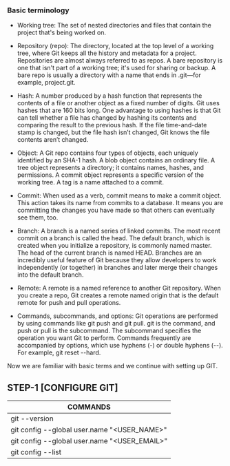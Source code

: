 ### Basic terminology

* Working tree: The set of nested directories and files that contain the project that's being worked on.

* Repository (repo): The directory, located at the top level of a working tree, where Git keeps all the history and metadata for a project. Repositories are almost always referred to as repos. A bare repository is one that isn't part of a working tree; it's used for sharing or backup. A bare repo is usually a directory with a name that ends in .git—for example, project.git.

* Hash: A number produced by a hash function that represents the contents of a file or another object as a fixed number of digits. Git uses hashes that are 160 bits long. One advantage to using hashes is that Git can tell whether a file has changed by hashing its contents and comparing the result to the previous hash. If the file time-and-date stamp is changed, but the file hash isn’t changed, Git knows the file contents aren’t changed.

* Object: A Git repo contains four types of objects, each uniquely identified by an SHA-1 hash. A blob object contains an ordinary file. A tree object represents a directory; it contains names, hashes, and permissions. A commit object represents a specific version of the working tree. A tag is a name attached to a commit.

* Commit: When used as a verb, commit means to make a commit object. This action takes its name from commits to a database. It means you are committing the changes you have made so that others can eventually see them, too.

* Branch: A branch is a named series of linked commits. The most recent commit on a branch is called the head. The default branch, which is created when you initialize a repository, is commonly named master. The head of the current branch is named HEAD. Branches are an incredibly useful feature of Git because they allow developers to work independently (or together) in branches and later merge their changes into the default branch.

* Remote: A remote is a named reference to another Git repository. When you create a repo, Git creates a remote named origin that is the default remote for push and pull operations.

* Commands, subcommands, and options: Git operations are performed by using commands like git push and git pull. git is the command, and push or pull is the subcommand. The subcommand specifies the operation you want Git to perform. Commands frequently are accompanied by options, which use hyphens (-) or double hyphens (--). For example, git reset --hard.

Now we are familiar with basic terms and we continue with setting up GIT.

## STEP-1 [CONFIGURE GIT]

| COMMANDS |
|----------|
| git --version |
| git config --global  user.name "<USER_NAME>" |
| git config --global user.name "<USER_EMAIL>" |
| git config --list |





